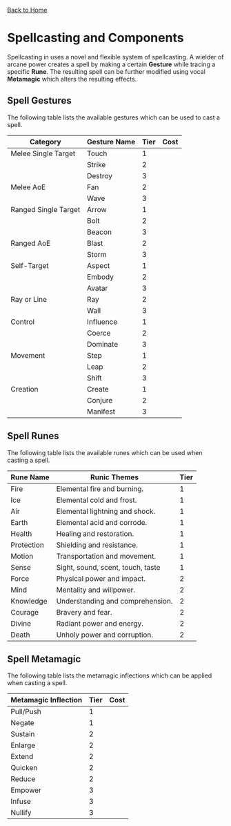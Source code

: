 [Back to Home](../../README.md)

# Spellcasting and Components

Spellcasting in <SYSTEM> uses a novel and flexible system of spellcasting. A wielder of arcane power creates a spell by making a certain **Gesture** while tracing a specific **Rune**. The resulting spell can be further modified using vocal **Metamagic** which alters the resulting effects.

## Spell Gestures

The following table lists the available gestures which can be used to cast a spell.

| Category             | Gesture Name | Tier | Cost |
| -------------------- | ------------ | ---- | ---- |
| Melee Single Target  | Touch        | 1    |      |
|                      | Strike       | 2    |      |
|                      | Destroy      | 3    |      |
| Melee AoE            | Fan          | 2    |      |
|                      | Wave         | 3    |      |
| Ranged Single Target | Arrow        | 1    |      |
|                      | Bolt         | 2    |      |
|                      | Beacon       | 3    |      |
| Ranged AoE           | Blast        | 2    |      |
|                      | Storm        | 3    |      |
| Self-Target          | Aspect       | 1    |      |
|                      | Embody       | 2    |      |
|                      | Avatar       | 3    |      |
| Ray or Line          | Ray          | 2    |      |
|                      | Wall         | 3    |      |
| Control              | Influence    | 1    |      |
|                      | Coerce       | 2    |      |
|                      | Dominate     | 3    |      |
| Movement             | Step         | 1    |      |
|                      | Leap         | 2    |      |
|                      | Shift        | 3    |      |
| Creation             | Create       | 1    |      |
|                      | Conjure      | 2    |      |
|                      | Manifest     | 3    |      |

## Spell Runes

The following table lists the available runes which can be used when casting a spell.

| Rune Name  | Runic Themes                      | Tier |
| ---------- | --------------------------------- | ---- |
| Fire       | Elemental fire and burning.       | 1    |
| Ice        | Elemental cold and frost.         | 1    |
| Air        | Elemental lightning and shock.    | 1    |
| Earth      | Elemental acid and corrode.       | 1    |
| Health     | Healing and restoration.          | 1    |
| Protection | Shielding and resistance.         | 1    |
| Motion     | Transportation and movement.      | 1    |
| Sense      | Sight, sound, scent, touch, taste | 1    |
| Force      | Physical power and impact.        | 2    |
| Mind       | Mentality and willpower.          | 2    |
| Knowledge  | Understanding and comprehension.  | 2    |
| Courage    | Bravery and fear.                 | 2    |
| Divine     | Radiant power and energy.         | 2    |
| Death      | Unholy power and corruption.      | 2    |

## Spell Metamagic

The following table lists the metamagic inflections which can be applied when casting a spell.

| Metamagic Inflection | Tier | Cost |
| -------------------- | ---- | ---- |
| Pull/Push            | 1    |      |
| Negate               | 1    |      |
| Sustain              | 2    |      |
| Enlarge              | 2    |      |
| Extend               | 2    |      |
| Quicken              | 2    |      |
| Reduce               | 2    |      |
| Empower              | 3    |      |
| Infuse               | 3    |      |
| Nullify              | 3    |      |

